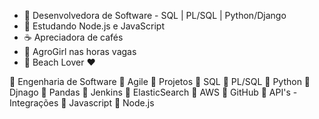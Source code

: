 

- 🧚‍ Desenvolvedora de Software - SQL | PL/SQL | Python/Django
- 🌱 Estudando Node.js e JavaScript
- ☕ Apreciadora de cafés
- 🌿 AgroGirl nas horas vagas
- 🌴 Beach Lover ❤

💙 Engenharia de Software
💙 Agile
💙 Projetos
💙 SQL
💙 PL/SQL
💙 Python
💙 Djnago
💙 Pandas
💙 Jenkins
💙 ElasticSearch
💙 AWS
💙 GitHub
💙 API's - Integrações
💙 Javascript
💙 Node.js


